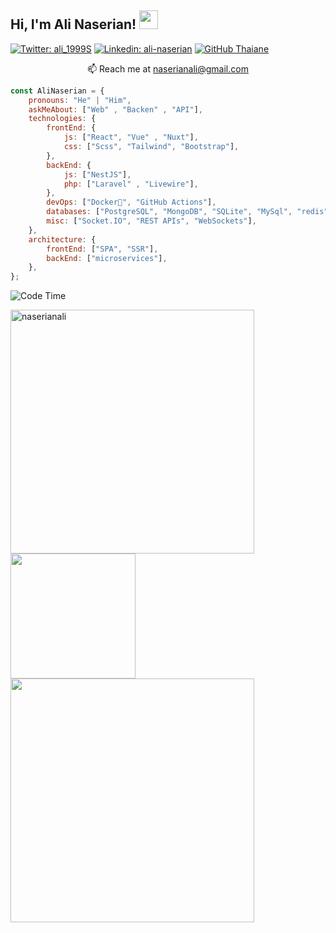 <h2> Hi, I'm Ali Naserian! <img src="https://media.giphy.com/media/v1.Y2lkPTc5MGI3NjExaHh5ZTl3ejg4aW9reTlodHloY2JpZGZzcGpuMGs3ZHl4ZG5xcmFkOSZlcD12MV9naWZzX3RyZW5kaW5nJmN0PWc/tHIRLHtNwxpjIFqPdV/giphy.gif" width="30"></h2>

[![Twitter: ali_1999S](https://img.shields.io/twitter/follow/ali_1999s?style=social)](https://twitter.com/ali_1999s)
[![Linkedin: ali-naserian](https://img.shields.io/badge/-thaianebraga-blue?style=flat-square&logo=Linkedin&logoColor=white&link=https://www.linkedin.com/in/ali-naserian/)](https://www.linkedin.com/in/ali-naserian/)
[![GitHub Thaiane](https://img.shields.io/github/followers/naserianali?label=follow&style=social)](https://github.com/naserianali)

<p align="center"> 
  📫 Reach me at <a href="mailto:naserianali@gmail.com">naserianali@gmail.com</a> 
</p>


```javascript
const AliNaserian = {
    pronouns: "He" | "Him",
    askMeAbout: ["Web" , "Backen" , "API"],
    technologies: {
        frontEnd: {
            js: ["React", "Vue" , "Nuxt"],
            css: ["Scss", "Tailwind", "Bootstrap"],
        },
        backEnd: {
            js: ["NestJS"],
            php: ["Laravel" , "Livewire"],
        },
        devOps: ["Docker🐳", "GitHub Actions"],
        databases: ["PostgreSQL", "MongoDB", "SQLite", "MySql", "redis"],
        misc: ["Socket.IO", "REST APIs", "WebSockets"],
    },
    architecture: {
        frontEnd: ["SPA", "SSR"],
        backEnd: ["microservices"],
    },
};
```
![Code Time](http://img.shields.io/badge/Code%20Time-3%2C656%20hrs%2026%20mins-blue)

  <div>
      <a href="https://github.com/denvercoder1/github-readme-streak-stats" title="Go to Source">
        <img align="left" width=390 src="https://streak-stats.demolab.com/?user=naserianali&theme=react&border=61dafb&hide_border=true" alt="naserianali" />
      </a>  
  </div>  

  
  <div>
    <a href="https://github.com/anuraghazra/github-readme-stats">
      <img height=200 align="left" src="https://github-readme-stats.vercel.app/api/top-langs/?username=naserianali&hide=c%23,powershell,Mathematica,Ruby,Objective-C,Objective-C%2b%2b,Cuda&title_color=61dafb&text_color=ffffff&icon_color=61dafb&bg_color=20232a&langs_count=8&layout=compact&border_color=61dafb&hide_border=true&size_weight=0.5&count_weight=0.5" />
    </a>
  </div>

  <div>
    <a href="https://github.com/anuraghazra/github-readme-stats" title="Go to Source">
      <img align="Left" width=390 src="https://github-readme-stats.vercel.app/api?username=naserianali&show_icons=true&theme=react&border_color=61dafb&hide_border=true" />
    </a>
  </div>
